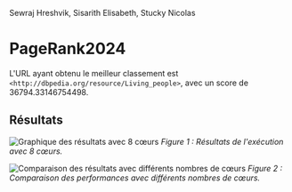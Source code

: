 Sewraj Hreshvik, Sisarith Elisabeth, Stucky Nicolas
# PageRank2024

L'URL ayant obtenu le meilleur classement est `<http://dbpedia.org/resource/Living_people>`, avec un score de 36794.33146754498.

## Résultats

![Graphique des résultats avec 8 cœurs](PageRank2024/report/8%20cores.png)
*Figure 1 : Résultats de l'exécution avec 8 cœurs.*

![Comparaison des résultats avec différents nombres de cœurs](PageRank2024/report/different_cores.png)
*Figure 2 : Comparaison des performances avec différents nombres de cœurs.*
